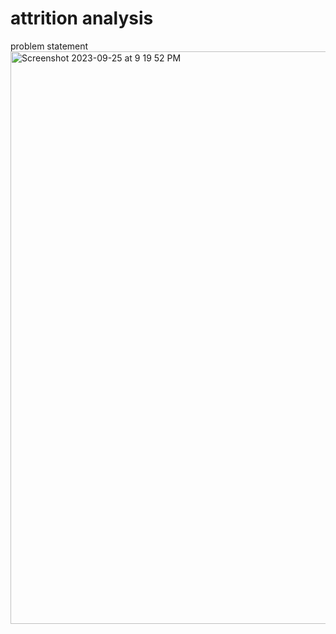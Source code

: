 # attrition analysis
problem statement
<img width="916" alt="Screenshot 2023-09-25 at 9 19 52 PM" src="https://github.com/Nithin2209/sqlprojects/assets/83778315/788def1a-a08f-4ca6-beae-88372acfcf63">
